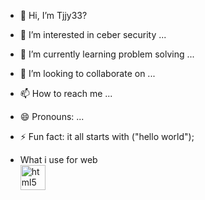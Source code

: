 - 👋 Hi, I’m Tjjy33?
- 👀 I’m interested in ceber security ...
- 🌱 I’m currently learning problem solving ...
- 💞️ I’m looking to collaborate on ...
- 📫 How to reach me ...
- 😄 Pronouns: ...
- ⚡ Fun fact: it all starts with ("hello world");

  <li> What i use for web </li>
  <a href="https://harmash.com" target="_blank" rel="noreferrer"> 
    <img src="![9c086ef5-6601-488a-bdf3-3d2d0a9fbe9a_algorithms](https://github.com/Tjjylion/Tjjylion/assets/148824032/5c65672a-5afa-40c7-9739-189a0f61a509)
" alt="html5" width="40" height="40"/> 
  </a>


<!---
Tjjylion/Tjjylion is a ✨ special ✨ repository because its `README.md` (this file) appears on your GitHub profile.
You can click the Preview link to take a look at your changes.
--->
